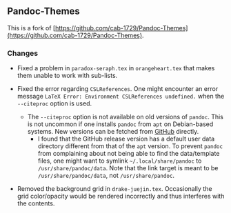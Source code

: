 ## Pandoc-Themes

This is a fork of [https://github.com/cab-1729/Pandoc-Themes](https://github.com/cab-1729/Pandoc-Themes).

### Changes

- Fixed a problem in `paradox-seraph.tex` in `orangeheart.tex` that makes them unable to work with sub-lists.

- Fixed the error regarding `CSLReferences`. One might encounter an error message `LaTeX Error: Environment CSLReferences undefined.` when the `--citeproc` option is used. 
    - The `--citeproc` option is not available on old versions of `pandoc`. This is not uncommon if one installs `pandoc` from `apt` on Debian-based systems. New versions can be fetched from [GitHub](https://github.com/jgm/pandoc/releases) directly.
        - I found that the GitHub release version has a default user data directory different from that of the `apt` version. To prevent `pandoc` from complaining about not being able to find the data/template files, one might want to symlink `~/.local/share/pandoc` to `/usr/share/pandoc/data`. Note that the link target is meant to be `/usr/share/pandoc/data`, not `/usr/share/pandoc`.

- Removed the background grid in `drake-juejin.tex`. Occasionally the grid color/opacity would be rendered incorrectly and thus interferes with the contents.
